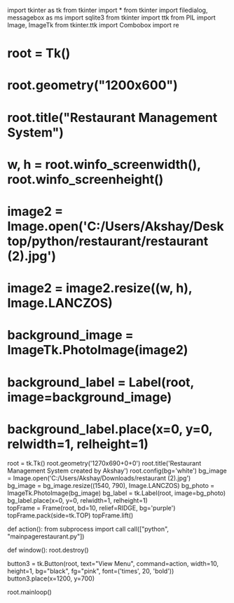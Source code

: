 import tkinter as tk
from tkinter import *
from tkinter import filedialog, messagebox as ms
import sqlite3
from tkinter import ttk
from PIL import Image, ImageTk
from tkinter.ttk import Combobox
import re
# root = Tk()
# root.geometry("1200x600")
# root.title("Restaurant Management System")


# w, h = root.winfo_screenwidth(), root.winfo_screenheight()
# image2 = Image.open('C:/Users/Akshay/Desktop/python/restaurant/restaurant (2).jpg')
# image2 = image2.resize((w, h), Image.LANCZOS)
# background_image = ImageTk.PhotoImage(image2)
# background_label = Label(root, image=background_image)
# background_label.place(x=0, y=0, relwidth=1, relheight=1)

root = tk.Tk()
root.geometry('1270x690+0+0')
root.title('Restaurant Management System created by Akshay')
root.config(bg='white')
bg_image = Image.open('C:/Users/Akshay/Downloads/restaurant (2).jpg')  
bg_image = bg_image.resize((1540, 790), Image.LANCZOS) 
bg_photo = ImageTk.PhotoImage(bg_image)
bg_label = tk.Label(root, image=bg_photo)
bg_label.place(x=0, y=0, relwidth=1, relheight=1)  
topFrame = Frame(root, bd=10, relief=RIDGE, bg='purple')
topFrame.pack(side=tk.TOP)
topFrame.lift()  


def action():
    from subprocess import call
    call(["python", "mainpagerestaurant.py"])


def window():
    root.destroy()

button3 = tk.Button(root, text="View Menu", command=action, width=10, height=1, bg="black", fg="pink",
                    font=('times', 20, 'bold'))
button3.place(x=1200, y=700)




root.mainloop()


